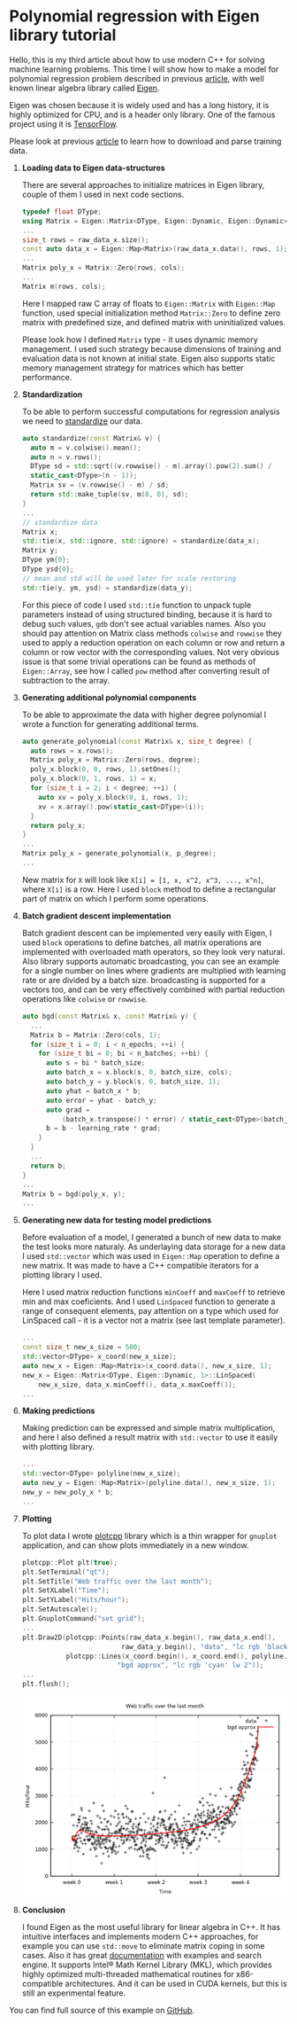 # Polynomial regression with Eigen library tutorial

Hello, this is my third article about how to use modern C++ for solving machine learning problems. This time I will show how to make a model for polynomial regression problem described in previous [article](https://github.com/Kolkir/mlcpp/tree/master/polynomial_regression), with well known linear algebra library called [Eigen](https://eigen.tuxfamily.org).

Eigen was chosen because it is widely used and has a long history, it is highly optimized for CPU, and is a header only library. One of the famous project using it is [TensorFlow](https://www.tensorflow.org/).

Please look at previous [article](https://github.com/Kolkir/mlcpp/tree/master/polynomial_regression) to learn how to download and parse training data.

1. **Loading data to Eigen data-structures**

    There are several approaches to initialize matrices in Eigen library, couple of them I used in next code sections.
    ```cpp
    typedef float DType;
    using Matrix = Eigen::Matrix<DType, Eigen::Dynamic, Eigen::Dynamic>;
    ...
    size_t rows = raw_data_x.size();
    const auto data_x = Eigen::Map<Matrix>(raw_data_x.data(), rows, 1);
    ...
    Matrix poly_x = Matrix::Zero(rows, cols);
    ...
    Matrix m(rows, cols);
    ```
    Here I mapped raw C array of floats to ``Eigen::Matrix`` with ``Eigen::Map`` function, used special initialization method ``Matrix::Zero`` to define zero matrix with predefined size, and defined matrix with uninitialized values.

    Please look how I defined ``Matrix`` type - it uses dynamic memory management. I used such strategy because dimensions of training and evaluation data is not known at initial state. Eigen also supports static memory management strategy for matrices which has better performance.

2. **Standardization**

    To be able to perform successful computations for regression analysis we need to [standardize](https://en.wikipedia.org/wiki/Feature_scaling#Standardization) our data.
    ```cpp
    auto standardize(const Matrix& v) {
      auto m = v.colwise().mean();
      auto n = v.rows();
      DType sd = std::sqrt((v.rowwise() - m).array().pow(2).sum() /
      static_cast<DType>(n - 1));
      Matrix sv = (v.rowwise() - m) / sd;
      return std::make_tuple(sv, m(0, 0), sd);
    }
    ...
    // standardize data
    Matrix x;
    std::tie(x, std::ignore, std::ignore) = standardize(data_x);
    Matrix y;
    DType ym{0};
    DType ysd{0};
    // mean and std will be used later for scale restoring
    std::tie(y, ym, ysd) = standardize(data_y);
    ```
    For this piece of code I used ``std::tie`` function to unpack tuple parameters instead of using structured binding, because it is hard to debug such values, ``gdb`` don't see actual variables names. Also you should pay attention on Matrix class methods ``colwise`` and ``rowwise`` they used to apply a reduction operation on each column or row and return a column or row vector with the corresponding values. Not very obvious issue is that some trivial operations can be found as methods of ``Eigen::Array``, see how I called ``pow`` method after converting result of subtraction to the array.

3. **Generating additional polynomial components**

    To be able to approximate the data with higher degree polynomial I wrote a function for generating additional terms.

    ```cpp
    auto generate_polynomial(const Matrix& x, size_t degree) {
      auto rows = x.rows();
      Matrix poly_x = Matrix::Zero(rows, degree);
      poly_x.block(0, 0, rows, 1).setOnes();
      poly_x.block(0, 1, rows, 1) = x;
      for (size_t i = 2; i < degree; ++i) {
        auto xv = poly_x.block(0, i, rows, 1);
        xv = x.array().pow(static_cast<DType>(i));
      }
      return poly_x;
    }
    ...
    Matrix poly_x = generate_polynomial(x, p_degree);
    ...
    ```
    New matrix for ``X`` will look like ``X[i] = [1, x, x^2, x^3, ..., x^n]``, where ``X[i]`` is a row. Here I used ``block`` method to define a rectangular part of matrix on which I perform some operations.

4. **Batch gradient descent implementation**

    Batch gradient descent can be implemented very easily with Eigen, I used ``block`` operations to define batches, all matrix operations are implemented with overloaded math operators, so they look very natural. Also library supports automatic broadcasting, you can see an example for a single number on lines where gradients are multiplied with learning rate or are divided by a batch size. broadcasting is supported for a vectors too, and can be very effectively combined with partial reduction operations like ``colwise`` or ``rowwise``.

    ```cpp
    auto bgd(const Matrix& x, const Matrix& y) {
      ...
      Matrix b = Matrix::Zero(cols, 1);
      for (size_t i = 0; i < n_epochs; ++i) {
        for (size_t bi = 0; bi < n_batches; ++bi) {
          auto s = bi * batch_size;
          auto batch_x = x.block(s, 0, batch_size, cols);
          auto batch_y = y.block(s, 0, batch_size, 1);
          auto yhat = batch_x * b;
          auto error = yhat - batch_y;
          auto grad =
              (batch_x.transpose() * error) / static_cast<DType>(batch_size);
          b = b - learning_rate * grad;
        }
      }
      ...
      return b;
    }
    ...
    Matrix b = bgd(poly_x, y);
    ...
    ```

5. **Generating new data for testing model predictions**

      Before evaluation of a model, I generated a bunch of new data to make the test looks more naturaly. As underlaying data storage for a new data I used ``std::vector`` which was used in ``Eigen::Map`` operation to define a new matrix. It was made to have a C++ compatible iterators for a plotting library I used.

      Here I used matrix reduction functions ``minCoeff`` and ``maxCoeff`` to retrieve min and max coeficients. And I used  ``LinSpaced`` function to generate a range of consequent elements, pay attention on a type which used for LinSpaced call - it is a vector not a matrix (see last template parameter).

      ```cpp
      ...
      const size_t new_x_size = 500;
      std::vector<DType> x_coord(new_x_size);
      auto new_x = Eigen::Map<Matrix>(x_coord.data(), new_x_size, 1);
      new_x = Eigen::Matrix<DType, Eigen::Dynamic, 1>::LinSpaced(
          new_x_size, data_x.minCoeff(), data_x.maxCoeff());
      ...
      ```

6. **Making predictions**

    Making prediction can be expressed and simple matrix multiplication, and here I also defined a result matrix with ``std::vector`` to use it easily with plotting library.

    ```cpp
    ...
    std::vector<DType> polyline(new_x_size);
    auto new_y = Eigen::Map<Matrix>(polyline.data(), new_x_size, 1);
    new_y = new_poly_x * b;
    ...
    ```

7. **Plotting**

    To plot data I wrote [plotcpp]() library which is a thin wrapper for ``gnuplot`` application, and can show plots immediately in a new window.

    ```cpp
    plotcpp::Plot plt(true);
    plt.SetTerminal("qt");
    plt.SetTitle("Web traffic over the last month");
    plt.SetXLabel("Time");
    plt.SetYLabel("Hits/hour");
    plt.SetAutoscale();
    plt.GnuplotCommand("set grid");
    ...
    plt.Draw2D(plotcpp::Points(raw_data_x.begin(), raw_data_x.end(),
                             raw_data_y.begin(), "data", "lc rgb 'black' pt 1"),
               plotcpp::Lines(x_coord.begin(), x_coord.end(), polyline.begin(),
                            "bgd approx", "lc rgb 'cyan' lw 2"));
    ...
    plt.flush();
    ```
    ![plots](plot.png)

8. **Conclusion**

    I found Eigen as the most useful library for linear algebra in C++. It has intuitive interfaces and implements modern C++ approaches, for example you can use ``std::move`` to eliminate matrix coping in some cases. Also it has great [documentation](https://eigen.tuxfamily.org/dox/) with examples and search engine. It supports Intel® Math Kernel Library (MKL), which provides highly optimized multi-threaded mathematical routines for x86-compatible architectures. And it can be used in CUDA kernels, but this is still an experimental feature.

You can find full source of this example on [GitHub](https://github.com/Kolkir/mlcpp).
